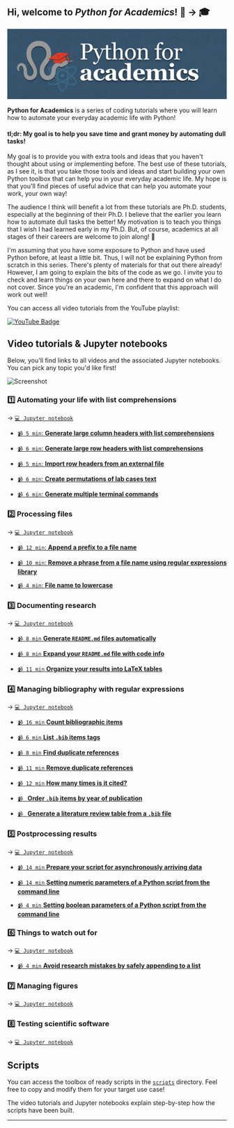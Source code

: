 ## Hi, welcome to *Python for Academics*! 🐍 → 🎓

![Screenshot](thumbnail/banner.png)

**Python for Academics** is a series of coding tutorials where you will learn how to automate your everyday academic life with Python!

#### tl;dr: My goal is to help you save time and grant money by automating dull tasks!

My goal is to provide you with extra tools and ideas that you haven't thought about using or implementing before. The best use of these tutorials, as I see it, is that you take those tools and ideas and start building your own Python toolbox that can help you in your everyday academic life. My hope is that you'll find pieces of useful advice that can help you automate your work, your own way!

The audience I think will benefit a lot from these tutorials are Ph.D. students, especially at the beginning of their Ph.D. I believe that the earlier you learn how to automate dull tasks the better! My motivation is to teach you things that I wish I had learned early in my Ph.D. But, of course, academics at all stages of their careers are welcome to join along! 🙂

I'm assuming that you have some exposure to Python and have used Python before, at least a little bit. Thus, I will not be explaining Python from scratch in this series. There's plenty of materials for that out there already! However, I am going to explain the bits of the code as we go. I invite you to check and learn things on your own here and there to expand on what I do not cover. Since you're an academic, I'm confident that this approach will work out well!

You can access all video tutorials from the YouTube playlist:

<a href="https://www.youtube.com/playlist?list=PL7gWbAt3_3KEuRQfwFeI_RH3EZr87nslf">
  <img src="https://img.shields.io/badge/youtube-firebrick?style=for-the-badge&logo=youtube&logoColor=white" alt="YouTube Badge"/>
</a>

## Video tutorials & Jupyter notebooks

Below, you'll find links to all videos and the associated Jupyter notebooks. You can pick any topic you'd like first!

![Screenshot](thumbnail/python-for-academics-videos-1-20.png)

### 1️⃣ Automating your life with list comprehensions

→ [`💻 Jupyter notebook`](tutorials/list-comprehensions.ipynb)

- [`📹 5 min`: **Generate large column headers with list comprehensions**](https://youtu.be/2EPNJytD3dU)

- [`📹 6 min`: **Generate large row headers with list comprehensions**](https://youtu.be/tXkwV-zyqB8)

- [`📹 5 min`: **Import row headers from an external file**](https://youtu.be/EuH22EUc31Y)

- [`📹 6 min`: **Create permutations of lab cases text**](https://youtu.be/OroWX2PTU4I)

- [`📹 6 min`: **Generate multiple terminal commands**](https://youtu.be/CvDWk56REW4)

### 2️⃣ Processing files

→ [`💻 Jupyter notebook`](tutorials/process-files.ipynb)

- [`📹 12 min`: **Append a prefix to a file name**](https://youtu.be/3Y2w_7N8CcI)

- [`📹 10 min`: **Remove a phrase from a file name using regular expressions library**](https://youtu.be/cTBpI1QQjLA)

- [`📹 4 min`: **File name to lowercase**](https://youtu.be/OAqH6gzgi6Y)

### 3️⃣ Documenting research

→ [`💻 Jupyter notebook`](tutorials/document-research.ipynb)

- [`📹 8 min` **Generate `README.md` files automatically**](https://youtu.be/KnbVBXsbyxg)

- [`📹 8 min` **Expand your `README.md` file with code info**](https://youtu.be/9jCQA3psQGI)

- [`📹 11 min` **Organize your results into LaTeX tables**](https://youtu.be/-kU4h05jlFA)

### 4️⃣ Managing bibliography with regular expressions

→ [`💻 Jupyter notebook`](tutorials/manage-bibliography.ipynb)

- [`📹 16 min` **Count bibliographic items**](https://youtu.be/6S-o_TRQMn4)

- [`📹 6 min` **List `.bib` items tags**](https://youtu.be/KgqliCnm9ek)

- [`📹 8 min` **Find duplicate references**](https://youtu.be/OBfpPYhHVhs)

- [`📹 11 min` **Remove duplicate references**](https://youtu.be/JtSoU6dHtog)

- [`📹 12 min` **How many times is it cited?**](https://youtu.be/m4ouuO3HdIY)

- [`📹 ` **Order `.bib` items by year of publication**]( )

- [`📹 ` **Generate a literature review table from a `.bib` file**]( )

### 5️⃣ Postprocessing results

→ [`💻 Jupyter notebook`](tutorials/postprocess-results.ipynb)

- [`📹 14 min` **Prepare your script for asynchronously arriving data**](https://youtu.be/fUt7Eshf0lU)

- [`📹 14 min` **Setting numeric parameters of a Python script from the command line**](https://youtu.be/ONCv_ql2xpE)

- [`📹 4 min` **Setting boolean parameters of a Python script from the command line**](https://youtu.be/8gfFteE6jz0)

### 6️⃣ Things to watch out for

→ [`💻 Jupyter notebook`](tutorials/things-to-watch-out-for.ipynb)

- [`📹 4 min` **Avoid research mistakes by safely appending to a list**](https://youtu.be/kRFA_wwLE2E)

### 7️⃣ Managing figures

→ [`💻 Jupyter notebook`](tutorials/)

### 8️⃣ Testing scientific software

→ [`💻 Jupyter notebook`](tutorials/)

## Scripts

You can access the toolbox of ready scripts in the [`scripts`](scripts/) directory. Feel free to copy and modify them for your target use case!

The video tutorials and Jupyter notebooks explain step-by-step how the scripts have been built.

-----
